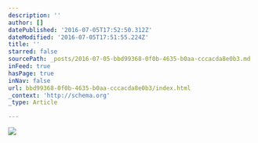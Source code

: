 ```yaml
---
description: ''
author: []
datePublished: '2016-07-05T17:52:50.312Z'
dateModified: '2016-07-05T17:51:55.224Z'
title: ''
starred: false
sourcePath: _posts/2016-07-05-bbd99368-0f0b-4635-b0aa-cccacda8e0b3.md
inFeed: true
hasPage: true
inNav: false
url: bbd99368-0f0b-4635-b0aa-cccacda8e0b3/index.html
_context: 'http://schema.org'
_type: Article

---
```

![](https://the-grid-user-content.s3-us-west-2.amazonaws.com/206bcb3e-de1f-4b16-83e1-4dff04a691cd.jpg)